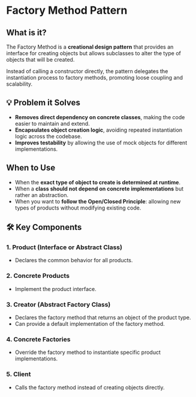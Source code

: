 # Factory Method Pattern

## What is it?

The Factory Method is a **creational design pattern** that provides an interface for creating objects but allows subclasses to alter the type of objects that will be created.

Instead of calling a constructor directly, the pattern delegates the instantiation process to factory methods, promoting loose coupling and scalability.

## 💡 Problem it Solves

- **Removes direct dependency on concrete classes**, making the code easier to maintain and extend.
- **Encapsulates object creation logic**, avoiding repeated instantiation logic across the codebase.
- **Improves testability** by allowing the use of mock objects for different implementations.

## When to Use

- When the **exact type of object to create is determined at runtime**.
- When a **class should not depend on concrete implementations** but rather an abstraction.
- When you want to **follow the Open/Closed Principle**: allowing new types of products without modifying existing code.

## 🛠️ Key Components

### 1. **Product (Interface or Abstract Class)**
   - Declares the common behavior for all products.

### 2. **Concrete Products**
   - Implement the product interface.

### 3. **Creator (Abstract Factory Class)**
   - Declares the factory method that returns an object of the product type.
   - Can provide a default implementation of the factory method.

### 4. **Concrete Factories**
   - Override the factory method to instantiate specific product implementations.

### 5. **Client**
   - Calls the factory method instead of creating objects directly.